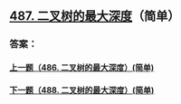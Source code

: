 ## [487. 二叉树的最大深度](https://leetcode-cn.com/problems/merge-two-sorted-lists/)（简单）





### 答案：



#### [上一题（486. 二叉树的最大深度）(简单)](https://github.com/sdwwld/leetCode/blob/master/src/main/java/com/wld/java/leetcode/leetCode0486.md)

#### [下一题（488. 二叉树的最大深度）(简单)](https://github.com/sdwwld/leetCode/blob/master/src/main/java/com/wld/java/leetcode/leetCode0488.md)